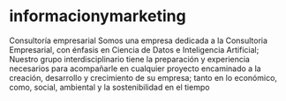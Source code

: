 # informacionymarketing
Consultoría empresarial
Somos una empresa dedicada a la Consultoria Empresarial, con énfasis en Ciencia de Datos e Inteligencia Artificial;
Nuestro grupo interdisciplinario tiene la preparación y experiencia necesarios para acompañarle en cualquier proyecto
encaminado a la creación, desarrollo y crecimiento de su empresa; tanto en lo económico, como, social, ambiental y la
sostenibilidad en el tiempo
